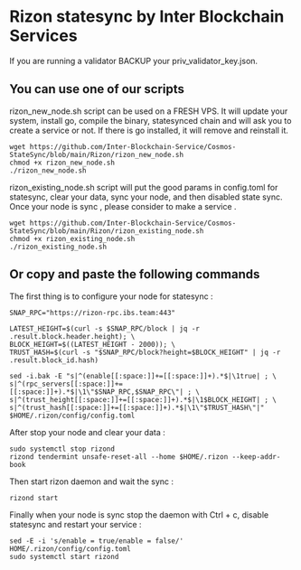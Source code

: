 # Rizon statesync by Inter Blockchain Services

If you are running a validator BACKUP your priv_validator_key.json.

## You can use one of our scripts

rizon_new_node.sh script can be used on a FRESH VPS. It will update your system, install go, compile the binary, statesynced chain and will ask you to create a service or not. If there is go installed, it will remove and reinstall it.

```
wget https://github.com/Inter-Blockchain-Service/Cosmos-StateSync/blob/main/Rizon/rizon_new_node.sh
chmod +x rizon_new_node.sh
./rizon_new_node.sh
```

rizon_existing_node.sh script will put the good params in config.toml for statesync, clear your data, sync your node, and then disabled state sync. Once your node is sync , please consider to make a service .

```
wget https://github.com/Inter-Blockchain-Service/Cosmos-StateSync/blob/main/Rizon/rizon_existing_node.sh
chmod +x rizon_existing_node.sh
./rizon_existing_node.sh
```

## Or copy and paste the following commands

The first thing is to configure your node for statesync :

```
SNAP_RPC="https://rizon-rpc.ibs.team:443"

LATEST_HEIGHT=$(curl -s $SNAP_RPC/block | jq -r .result.block.header.height); \
BLOCK_HEIGHT=$((LATEST_HEIGHT - 2000)); \
TRUST_HASH=$(curl -s "$SNAP_RPC/block?height=$BLOCK_HEIGHT" | jq -r .result.block_id.hash)

sed -i.bak -E "s|^(enable[[:space:]]+=[[:space:]]+).*$|\1true| ; \
s|^(rpc_servers[[:space:]]+=[[:space:]]+).*$|\1\"$SNAP_RPC,$SNAP_RPC\"| ; \
s|^(trust_height[[:space:]]+=[[:space:]]+).*$|\1$BLOCK_HEIGHT| ; \
s|^(trust_hash[[:space:]]+=[[:space:]]+).*$|\1\"$TRUST_HASH\"|" $HOME/.rizon/config/config.toml
```

After stop your node and clear your data :

```
sudo systemctl stop rizond
rizond tendermint unsafe-reset-all --home $HOME/.rizon --keep-addr-book
```

Then start rizon daemon and wait the sync :

```
rizond start
```

Finally when your node is sync stop the daemon with Ctrl + c, disable statesync and restart your service :

```
sed -E -i 's/enable = true/enable = false/' HOME/.rizon/config/config.toml
sudo systemctl start rizond
```
